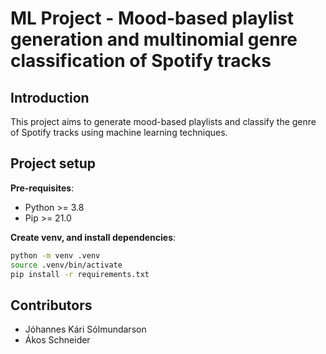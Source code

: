 # ML Project - Mood-based playlist generation and multinomial genre classification of Spotify tracks

## Introduction

This project aims to generate mood-based playlists and classify the genre of Spotify tracks using machine learning techniques.

## Project setup

**Pre-requisites**:
- Python >= 3.8
- Pip >= 21.0

**Create venv, and install dependencies**:
```bash
python -m venv .venv
source .venv/bin/activate
pip install -r requirements.txt
```

## Contributors

- Jóhannes Kári Sólmundarson
- Ákos Schneider